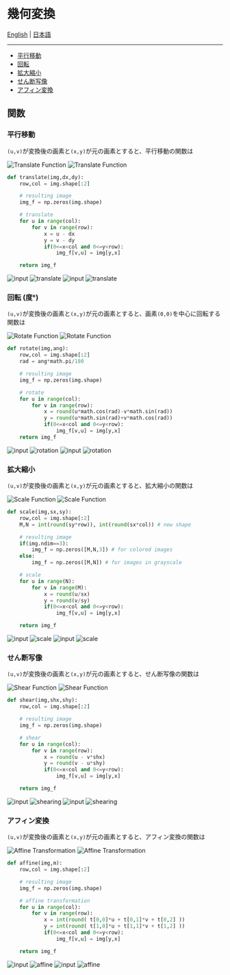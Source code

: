 # 幾何変換

[English](README.en.md) | [日本語](README.md)

---------------------------------------

- [平行移動](#translation)
- [回転](#rotation)
- [拡大縮小](#scaling)
- [せん断写像](#shearing)
- [アフィン変換](#affine) 

## 関数

### 平行移動<a id='translation'></a>

``(u,v)``が変換後の画素と``(x,y)``が元の画素とすると、平行移動の関数は


![Translate Function](images/func_translation_0.png#gh-dark-mode-only)
![Translate Function](images/func_translation.png#gh-light-mode-only) 

```python
def translate(img,dx,dy):
    row,col = img.shape[:2]

    # resulting image
    img_f = np.zeros(img.shape)

    # translate
    for u in range(col):
        for v in range(row):
            x = u - dx
            y = v - dy
            if(0<=x<col and 0<=y<row):
                img_f[v,u] = img[y,x]

    return img_f
```

![input](images/input_0.png#gh-dark-mode-only) ![translate](images/output_1_0.png#gh-dark-mode-only)
![input](images/input.png#gh-light-mode-only) ![translate](images/output_1.png#gh-light-mode-only)

### 回転 (度°)<a id='rotation'></a>

``(u,v)``が変換後の画素と``(x,y)``が元の画素とすると、画素``(0,0)``を中心に回転する関数は

![Rotate Function](images/func_rotation_0.png#gh-dark-mode-only)
![Rotate Function](images/func_rotation.png#gh-light-mode-only) 

```python
def rotate(img,ang):
    row,col = img.shape[:2]
    rad = ang*math.pi/180

    # resulting image
    img_f = np.zeros(img.shape)

    # rotate
    for u in range(col):
        for v in range(row):
            x = round(u*math.cos(rad)-v*math.sin(rad))
            y = round(u*math.sin(rad)+v*math.cos(rad))
            if(0<=x<col and 0<=y<row):
                img_f[v,u] = img[y,x]    
    return img_f
```

![input](images/input_0.png#gh-dark-mode-only) ![rotation](images/output_2_0.png#gh-dark-mode-only)
![input](images/input.png#gh-light-mode-only) ![rotation](images/output_2.png#gh-light-mode-only)


### 拡大縮小<a id='scaling'></a>

``(u,v)``が変換後の画素と``(x,y)``が元の画素とすると、拡大縮小の関数は

![Scale Function](images/func_scale_0.png#gh-dark-mode-only)
![Scale Function](images/func_scale.png#gh-light-mode-only) 

```python
def scale(img,sx,sy):
    row,col = img.shape[:2]
    M,N = int(round(sy*row)), int(round(sx*col)) # new shape

    # resulting image
    if(img.ndim==3):
        img_f = np.zeros([M,N,3]) # for colored images
    else:
        img_f = np.zeros([M,N]) # for images in grayscale

    # scale
    for u in range(N):
        for v in range(M):
            x = round(u/sx)
            y = round(v/sy)
            if(0<=x<col and 0<=y<row):
                img_f[v,u] = img[y,x]

    return img_f
```

![input](images/input_0.png#gh-dark-mode-only) ![scale](images/output_3_0.png#gh-dark-mode-only)
![input](images/input.png#gh-light-mode-only) ![scale](images/output_3.png#gh-light-mode-only)

### せん断写像<a id='shearing'></a>

``(u,v)``が変換後の画素と``(x,y)``が元の画素とすると、せん断写像の関数は

![Shear Function](images/func_shear_0.png#gh-dark-mode-only)
![Shear Function](images/func_shear.png#gh-light-mode-only) 

```python
def shear(img,shx,shy):
    row,col = img.shape[:2]

    # resulting image
    img_f = np.zeros(img.shape)

    # shear
    for u in range(col):
        for v in range(row):
            x = round(u - v*shx)
            y = round(v - u*shy)
            if(0<=x<col and 0<=y<row):
                img_f[v,u] = img[y,x]

    return img_f
```

![input](images/input_0.png#gh-dark-mode-only) ![shearing](images/output_4_0.png#gh-dark-mode-only)
![input](images/input.png#gh-light-mode-only) ![shearing](images/output_4.png#gh-light-mode-only)

### アフィン変換<a id='affine'></a>

``(u,v)``が変換後の画素と``(x,y)``が元の画素とすると、アフィン変換の関数は

![Affine Transformation](images/func_affine_0.png#gh-dark-mode-only)
![Affine Transformation](images/func_affine.png#gh-light-mode-only) 

```python
def affine(img,m):
    row,col = img.shape[:2]

    # resulting image
    img_f = np.zeros(img.shape)

    # affine transformation
    for u in range(col):
        for v in range(row):            
            x = int(round( t[0,0]*u + t[0,1]*v + t[0,2] ))
            y = int(round( t[1,0]*u + t[1,1]*v + t[1,2] ))
            if(0<=x<col and 0<=y<row):
                img_f[v,u] = img[y,x]

    return img_f
```

![input](images/input_0.png#gh-dark-mode-only) ![affine](images/output_5_0.png#gh-dark-mode-only)
![input](images/input.png#gh-light-mode-only) ![affine](images/output_5.png#gh-light-mode-only)
